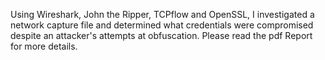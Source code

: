 Using Wireshark, John the Ripper, TCPflow and OpenSSL, I investigated a network capture file and determined what credentials were compromised despite an attacker's attempts at obfuscation. Please read the pdf Report for more details.
